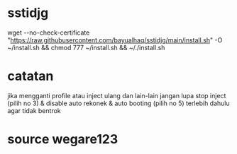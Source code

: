 # sstidjg
wget --no-check-certificate "https://raw.githubusercontent.com/bayualhaq/sstidjg/main/install.sh" -O ~/install.sh && chmod 777 ~/install.sh && ~/./install.sh

# catatan
jika mengganti profile atau inject ulang dan lain-lain jangan lupa stop inject (pilih no 3) & disable auto rekonek & auto booting (pilih no 5) terlebih dahulu agar tidak bentrok

# source wegare123